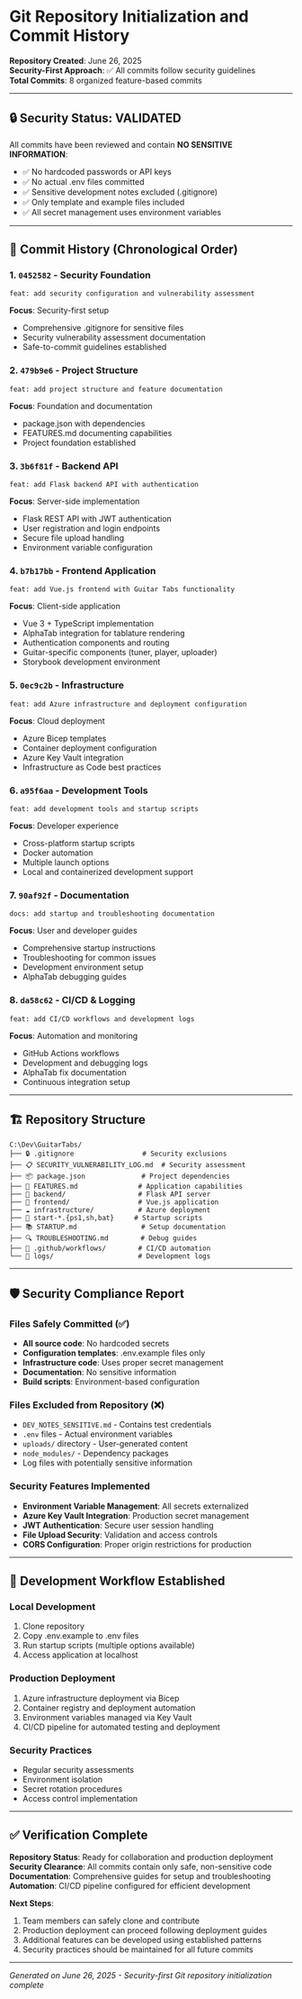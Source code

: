 # Git Repository Initialization and Commit History

**Repository Created**: June 26, 2025  
**Security-First Approach**: ✅ All commits follow security guidelines  
**Total Commits**: 8 organized feature-based commits

---

## 🔒 Security Status: VALIDATED

All commits have been reviewed and contain **NO SENSITIVE INFORMATION**:
- ✅ No hardcoded passwords or API keys
- ✅ No actual .env files committed
- ✅ Sensitive development notes excluded (.gitignore)
- ✅ Only template and example files included
- ✅ All secret management uses environment variables

---

## 📝 Commit History (Chronological Order)

### 1. `0452582` - **Security Foundation**
```
feat: add security configuration and vulnerability assessment
```
**Focus**: Security-first setup
- Comprehensive .gitignore for sensitive files
- Security vulnerability assessment documentation
- Safe-to-commit guidelines established

### 2. `479b9e6` - **Project Structure**
```
feat: add project structure and feature documentation
```
**Focus**: Foundation and documentation
- package.json with dependencies
- FEATURES.md documenting capabilities
- Project foundation established

### 3. `3b6f81f` - **Backend API**
```
feat: add Flask backend API with authentication
```
**Focus**: Server-side implementation
- Flask REST API with JWT authentication
- User registration and login endpoints
- Secure file upload handling
- Environment variable configuration

### 4. `b7b17bb` - **Frontend Application**
```
feat: add Vue.js frontend with Guitar Tabs functionality
```
**Focus**: Client-side application
- Vue 3 + TypeScript implementation
- AlphaTab integration for tablature rendering
- Authentication components and routing
- Guitar-specific components (tuner, player, uploader)
- Storybook development environment

### 5. `0ec9c2b` - **Infrastructure**
```
feat: add Azure infrastructure and deployment configuration
```
**Focus**: Cloud deployment
- Azure Bicep templates
- Container deployment configuration
- Azure Key Vault integration
- Infrastructure as Code best practices

### 6. `a95f6aa` - **Development Tools**
```
feat: add development tools and startup scripts
```
**Focus**: Developer experience
- Cross-platform startup scripts
- Docker automation
- Multiple launch options
- Local and containerized development support

### 7. `90af92f` - **Documentation**
```
docs: add startup and troubleshooting documentation
```
**Focus**: User and developer guides
- Comprehensive startup instructions
- Troubleshooting for common issues
- Development environment setup
- AlphaTab debugging guides

### 8. `da58c62` - **CI/CD & Logging**
```
feat: add CI/CD workflows and development logs
```
**Focus**: Automation and monitoring
- GitHub Actions workflows
- Development and debugging logs
- AlphaTab fix documentation
- Continuous integration setup

---

## 🏗️ Repository Structure

```
C:\Dev\GuitarTabs/
├── 🔒 .gitignore                 # Security exclusions
├── 📋 SECURITY_VULNERABILITY_LOG.md  # Security assessment
├── 📦 package.json              # Project dependencies
├── 📖 FEATURES.md               # Application capabilities
├── 🔧 backend/                  # Flask API server
├── 🎨 frontend/                 # Vue.js application  
├── ☁️ infrastructure/           # Azure deployment
├── 🚀 start-*.{ps1,sh,bat}     # Startup scripts
├── 📚 STARTUP.md                # Setup documentation
├── 🔍 TROUBLESHOOTING.md        # Debug guides
├── 🔄 .github/workflows/        # CI/CD automation
└── 📝 logs/                     # Development logs
```

---

## 🛡️ Security Compliance Report

### Files Safely Committed (✅)
- **All source code**: No hardcoded secrets
- **Configuration templates**: .env.example files only
- **Infrastructure code**: Uses proper secret management
- **Documentation**: No sensitive information
- **Build scripts**: Environment-based configuration

### Files Excluded from Repository (❌)
- `DEV_NOTES_SENSITIVE.md` - Contains test credentials
- `.env` files - Actual environment variables
- `uploads/` directory - User-generated content
- `node_modules/` - Dependency packages
- Log files with potentially sensitive information

### Security Features Implemented
- **Environment Variable Management**: All secrets externalized
- **Azure Key Vault Integration**: Production secret management
- **JWT Authentication**: Secure user session handling
- **File Upload Security**: Validation and access controls
- **CORS Configuration**: Proper origin restrictions for production

---

## 🎯 Development Workflow Established

### Local Development
1. Clone repository
2. Copy .env.example to .env files
3. Run startup scripts (multiple options available)
4. Access application at localhost

### Production Deployment
1. Azure infrastructure deployment via Bicep
2. Container registry and deployment automation
3. Environment variables managed via Key Vault
4. CI/CD pipeline for automated testing and deployment

### Security Practices
- Regular security assessments
- Environment isolation
- Secret rotation procedures
- Access control implementation

---

## ✅ Verification Complete

**Repository Status**: Ready for collaboration and production deployment  
**Security Clearance**: All commits contain only safe, non-sensitive code  
**Documentation**: Comprehensive guides for setup and troubleshooting  
**Automation**: CI/CD pipeline configured for efficient development

**Next Steps**: 
1. Team members can safely clone and contribute
2. Production deployment can proceed following deployment guides
3. Additional features can be developed using established patterns
4. Security practices should be maintained for all future commits

---

*Generated on June 26, 2025 - Security-first Git repository initialization complete*
